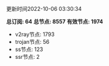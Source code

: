 更新时间2022-10-06 03:30:34

**总订阅: 64**
**总节点: 8557**
**有效节点: 1974**
- v2ray节点: 1793
- trojan节点: 56
- ss节点: 123
- ssr节点: 2

